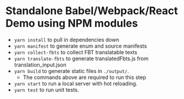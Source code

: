 # Standalone Babel/Webpack/React Demo using NPM modules

* `yarn install` to pull in dependencies down
* `yarn manifest` to generate enum and source manifests
* `yarn collect-fbts` to collect FBT translatable texts
* `yarn translate-fbts` to generate translatedFbts.js from translation_input.json
* `yarn build` to generate static files in `./output/`.
  * The commands above are required to run this step
* `yarn start` to run a local server with hot reloading.
* `yarn test` to run unit tests.
